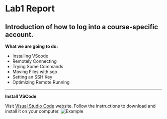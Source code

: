 
# Lab1 Report
## Introduction of how to log into a course-specific account.


**What we are going to do:**

* Installing VScode
* Remotely Connecting
* Trying Some Commands
* Moving Files with scp
* Setting an SSH Key
* Optimizing Remote Running

---
**Install VSCode**

Visit [Visual Studio Code](https://code.visualstudio.com/) website. Follow the instructions to download and install it on your computer.
![Example](<img width="1280" alt="install VSCode" src="https://user-images.githubusercontent.com/97696711/149471186-ba2ef583-9211-4b0e-a11f-5336ea33649f.png">)



